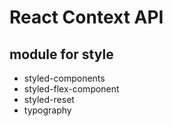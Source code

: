# React Context API

## module for style

- styled-components
- styled-flex-component
- styled-reset
- typography

